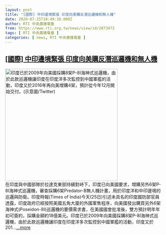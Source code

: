 ```yaml
---
layout: post
title: "[國際] 中印邊境緊張 印度向美購反潛巡邏機和無人機"
date: 2020-07-25T10:49:18.000Z
author: RTI 中央廣播電臺
from: https://www.rti.org.tw/news/view/id/2073472
tags: [ RTI 中央廣播電臺 ]
categories: [ news, RTI 中央廣播電臺 ]
---
```

<!--1595674158000-->
[[國際] 中印邊境緊張 印度向美購反潛巡邏機和無人機](https://www.rti.org.tw/news/view/id/2073472)
------

<div>
<img src="https://static.rti.org.tw/assets/thumbnails/2020/07/25/06a7a5f061e0c12d1f86074832245bf4.jpg" width="360" alt="印度已於2009年向美國採購8架P-8I海神式巡邏機，由於此款巡邏機讓印度在印度洋多次監控到中國軍艦的活動，印度又於2016年再向美增購4架，預計從今年12月開始交付。(示意圖/Twitter)" title="印度已於2009年向美國採購8架P-8I海神式巡邏機，由於此款巡邏機讓印度在印度洋多次監控到中國軍艦的活動，印度又於2016年再向美增購4架，預計從今年12月開始交付。(示意圖/Twitter)"><br>在印度與中國部隊於拉達克東部持續對峙下，印度已向美國要求，增購另外6架P-8I海神式巡邏機，審查採購6架Predator-B無人機計畫，用於印度洋和中印邊境的巡邏與防衛。印度時報(Times of India)今天(25日)引述未具名的印度國防部官員透露，印度政府已經按照美國五角大廈的外國軍售程序，向美國發出購買另外6架海神式(Poseidon-8I)巡邏機的要價需求書，在美國國會批准後，雙方預計明年年初可簽約，採購金額約18億美元。印度已於2009年向美國採購8架P-8I海神式巡邏機，由於此款巡邏機讓印度在印度洋多次監控到中國軍艦的活動，印度又於201...<a target="_blank" href="https://www.rti.org.tw/news/view/id/2073472">...more</a>
</div>
